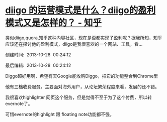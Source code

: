 # [diigo 的运营模式是什么？diigo的盈利模式又是怎样的？ - 知乎](https://www.zhihu.com/question/21900250/answer/34554072)

类似diigo,quora,知乎这种内容社区，现在是否都实现了盈利呢？据我所知，知乎应该还在探讨他的盈利模式，diigo是我很喜欢的一个网站、工具，看…

创建时间:  2013-10-28  00:24:12

最后编辑:  2013-10-28  00:24:12

Diggo超好用啊，希望有天Google能收购Diggo，把它的功能整合到Chrome里

他有三档收费服务。主要面对海外用户，从论坛繁荣程度来看，发展的还不错。

我很喜欢highlighter 网页这个服务，但是觉得不至于为了这个付费，所以转evernote了。

可惜evernote的highlight 跟 floating note功能都不强。

